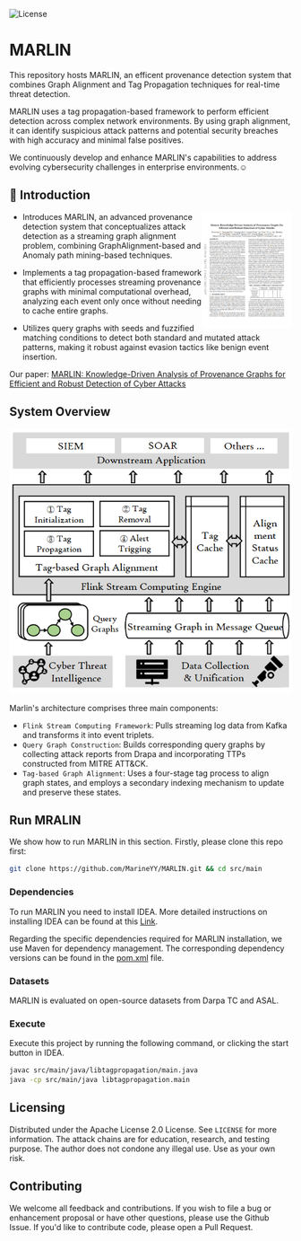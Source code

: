 ![License](https://img.shields.io/github/license/LexusWang/Aurora-demos)
# MARLIN
This repository hosts MARLIN, an efficent provenance detection system that combines Graph Alignment and Tag Propagation techniques for real-time threat detection.

MARLIN uses a tag propagation-based framework to perform efficient detection across complex network environments. By using graph alignment, it can identify suspicious attack patterns and potential security breaches with high accuracy and minimal false positives.

We continuously develop and enhance MARLIN's capabilities to address evolving cybersecurity challenges in enterprise environments.☺️

## 🎉 Introduction

<p><a href="https://arxiv.org/abs/2403.12541"><img src="asset\paper_summary.png" alt="Paper thumbnail" align="right" width="160"/></a></p>

- Introduces MARLIN, an advanced provenance detection system that conceptualizes attack detection as a streaming graph alignment problem, combining GraphAlignment-based and Anomaly path mining-based techniques.

- Implements a tag propagation-based framework that efficiently processes streaming provenance graphs with minimal computational overhead, analyzing each event only once without needing to cache entire graphs.

- Utilizes query graphs with seeds and fuzzified matching conditions to detect both standard and mutated attack patterns, making it robust against evasion tactics like benign event insertion.

Our paper: [MARLIN: Knowledge-Driven Analysis of Provenance Graphs for Efficient and Robust Detection of Cyber Attacks](https://arxiv.org/abs/2403.12541)


## System Overview
<p align="center">

<img src="asset/architecture.png" alt="cli output" width="800"/>

</p>

Marlin's architecture comprises three main components:
- `Flink Stream Computing Framework`: Pulls streaming log data from Kafka and transforms it into event triplets.
- `Query Graph Construction`: Builds corresponding query graphs by collecting attack reports from Drapa and incorporating TTPs constructed from MITRE ATT&CK.
- `Tag-based Graph Alignment`: Uses a four-stage tag process to align graph states, and employs a secondary indexing mechanism to update and preserve these states.

## Run MRALIN
We show how to run MARLIN in this section.
Firstly, please clone this repo first:
```bash
git clone https://github.com/MarineYY/MARLIN.git && cd src/main
```


### Dependencies

To run MARLIN you need to install IDEA. More detailed instructions on installing IDEA can be found at this [Link](https://www.jetbrains.com/idea/download/?section=windows).

Regarding the specific dependencies required for MARLIN installation, we use Maven for dependency management. The corresponding dependency versions can be found in the [pom.xml](src/main/pom.xml) file.

### Datasets

MARLIN is evaluated on open-source datasets from Darpa TC and ASAL.

### Execute
Execute this project by running the following command, or clicking the start button in IDEA.
```bash
javac src/main/java/libtagpropagation/main.java
java -cp src/main/java libtagpropagation.main
```

## Licensing
Distributed under the Apache License 2.0 License.
See `LICENSE` for more information.
The attack chains are for education, research, and testing purpose.
The author does not condone any illegal use.
Use as your own risk.

## Contributing
We welcome all feedback and contributions. If you wish to file a bug or enhancement proposal or have other questions, please use the Github Issue. If you'd like to contribute code, please open a Pull Request.